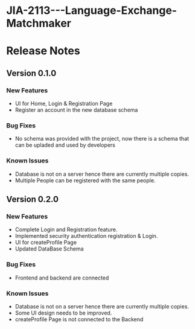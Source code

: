 # JIA-2113---Language-Exchange-Matchmaker

# Release Notes
## Version 0.1.0
### New Features
* UI for Home, Login & Registration Page
* Register an account in the new database schema

### Bug Fixes
* No schema was provided with the project, now there is a schema that can be upladed and used by developers

### Known Issues
* Database is not on a server hence there are currently multiple copies.
* Multiple People can be registered with the same people.

## Version 0.2.0
### New Features
* Complete Login and Registration feature.
* Implemented security authentication registration & Login.
* UI for createProfile Page
* Updated DataBase Schema

### Bug Fixes
* Frontend and backend are connected

### Known Issues
* Database is not on a server hence there are currently multiple copies.
* Some UI design needs to be improved.
* createProfile Page is not connected to the Backend
